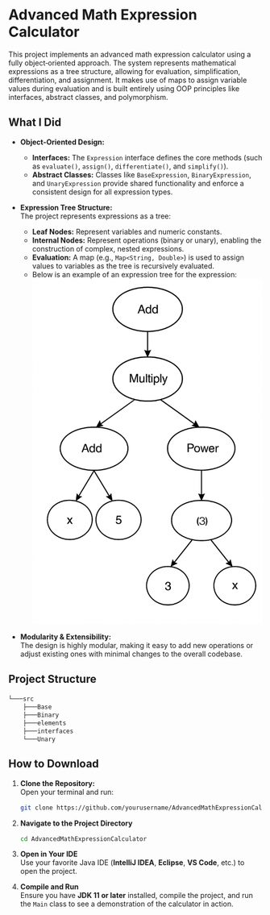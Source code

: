 # Advanced Math Expression Calculator

This project implements an advanced math expression calculator using a fully object‐oriented approach. The system represents mathematical expressions as a tree structure, allowing for evaluation, simplification, differentiation, and assignment. It makes use of maps to assign variable values during evaluation and is built entirely using OOP principles like interfaces, abstract classes, and polymorphism.

## What I Did

- **Object-Oriented Design:**  
  - **Interfaces:** The `Expression` interface defines the core methods (such as `evaluate()`, `assign()`, `differentiate()`, and `simplify()`).
  - **Abstract Classes:** Classes like `BaseExpression`, `BinaryExpression`, and `UnaryExpression` provide shared functionality and enforce a consistent design for all expression types.
  
- **Expression Tree Structure:**  
  The project represents expressions as a tree:
  - **Leaf Nodes:** Represent variables and numeric constants.
  - **Internal Nodes:** Represent operations (binary or unary), enabling the construction of complex, nested expressions.
  - **Evaluation:** A map (e.g., `Map<String, Double>`) is used to assign values to variables as the tree is recursively evaluated.
  - Below is an example of an expression tree for the expression:    
![Expression Tree](images/tree%20image.png)



- **Modularity & Extensibility:**  
  The design is highly modular, making it easy to add new operations or adjust existing ones with minimal changes to the overall codebase.

## Project Structure

```plaintext
└───src
    ├───Base
    ├───Binary
    ├───elements
    ├───interfaces
    └───Unary
```

    
## How to Download

1. **Clone the Repository:**  
   Open your terminal and run:
   ```bash
   git clone https://github.com/yourusername/AdvancedMathExpressionCalculator.git
2. **Navigate to the Project Directory**  
   ```bash
   cd AdvancedMathExpressionCalculator
3. **Open in Your IDE**  
   Use your favorite Java IDE (**IntelliJ IDEA**, **Eclipse**, **VS Code**, etc.) to open the project.

4. **Compile and Run**  
   Ensure you have **JDK 11 or later** installed, compile the project, and run the `Main` class to see a demonstration of the calculator in action.



